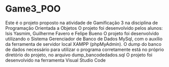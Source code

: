 # Game3_POO
Este é o projeto proposto na atividade de Gamificação 3 na disciplina de Programação Orientada a Objetos
O projeto foi desenvolvido pelos alunos: Isis Yasmim, Guilherme Favero e Felipe Bueno
O projeto foi desenvolvido utilizando o Sistema Gerenciador de Banco de Dados MySql, com o auxílio da ferramenta de servidor local XAMPP (phpMyAdmin). O dump do banco de dados necessário para utilizar o programa corretamente está no próprio diretório do projeto, no arquivo dump_bancodedados.sql
O projeto foi desenvolvido na ferramenta Visual Studio Code
